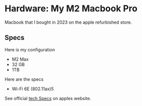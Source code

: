 # Hardware: My M2 Macbook Pro

Macbook that I bought in 2023 on the apple refurbished store.

## Specs

Here is my configuration

- M2 Max
- 32 GB
- 1TB

Here are the specs

- Wi-Fi 6E (802.11ax)5

See official [tech Specs] on apples website.

[tech specs]: https://support.apple.com/en-us/111838